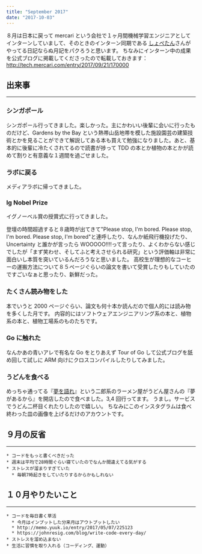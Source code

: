 ```yaml
---
title: "September 2017"
date: "2017-10-03"
---
```


８月は日本に戻って mercari という会社で１ヶ月間機械学習エンジニアとしてインターンしていまして、そのときのインターン同期である [しょぺたん](http://shopetan.hatenablog.com/)さんがやってる日記ならぬ月記をパクろうと思います。 ちなみにインターン中の成果を公式ブログに掲載してくださったので転載しておきます： <http://tech.mercari.com/entry/2017/09/21/170000>

<div class="insta-container"><div class="insta-wrapper">
    <blockquote class="instagram-media" data-instgrm-permalink="https://www.instagram.com/p/BZCkX_JFrR9/" data-instgrm-version="12">
</div>
</div>

## 出来事

---

### シンガポール

シンガポール行ってきました。楽しかった。主にかわいい後輩に会いに行ったものだけど、Gardens by the Bay という熱帯山岳地帯を模した施設園芸の建築技術とかを見ることができて解説してある本も買えて勉強になりました。あと、基本的に後輩に冷たくされてるので読書が捗って TDD の本とか植物の本とかが読めて割りと有意義な１週間を過ごせました。

### ラボに戻る

メディアラボに帰ってきました。

### Ig Nobel Prize

イグノーベル賞の授賞式に行ってきました。

<div class="insta-container"><div class="insta-wrapper">
    <blockquote class="instagram-media" data-instgrm-permalink="https://www.instagram.com/p/BZl49Etly5q/" data-instgrm-version="12">
</div>
</div>

登壇の時間超過すると８歳時が出てきて"Please stop, I'm bored. Please stop, I'm bored. Please stop, I'm bored"と連呼したり、なんか紙飛行機投げたり、Uncertainty と誰かが言ったら WOOOOO!!!!って言ったり、よくわからない感じでしたが「まず笑わせ、そしてふと考えさせられる研究」という評価軸は非常に面白いし本質を突いているんだろうなと思いました。 高校生が理想的なコーヒーの運搬方法について８５ページぐらいの論文を書いて受賞したりもしていたのですごいなぁと思ったり、新鮮だった。

### たくさん読み物をした

本でいうと 2000 ページぐらい、論文も何十本か読んだので個人的には読み物を多くした月です。 内容的にはソフトウェアエンジニアリング系の本と、植物系の本と、植物工場系のものたちです。

### Go に触れた

なんかあの青いアレで有名な Go をとりあえず Tour of Go して公式ブログを舐め回して試しに ARM 向けにクロスコンパイルしたりしてみました。

### うどんを食べる

めっちゃ通ってる『[夢を語れ](http://www.yumewokatare.com/ja/)』という二郎系のラーメン屋がうどん屋さんの『夢があるから』を開店したので食べました。3,4 回行ってます。 うまし。サービスでうどん二杯目くれたりしたので嬉しい。 ちなみにこのインスタグラムは食べ終わった皿の画像を上げるだけのアカウントです。

## ９月の反省

---

    * コードをもっと書くべきだった
    * 週末は平均で28時間ぐらい寝ていたのでなんか間違えてる気がする
    * ストレスが溜まりすぎていた
      * 毎朝7時起きをしていたりするからかもしれない

## １０月やりたいこと

---

    * コードを毎日書く草活
      * 今月はインプットした分来月はアウトプットしたい
      * http://memo.yuuk.io/entry/2017/05/07/225123
      * https://johnresig.com/blog/write-code-every-day/
    * ストレスを溜め込まない
    * 生活に習慣を取り入れる（コーディング、運動）
